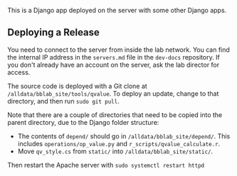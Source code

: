 This is a Django app deployed on the server with some other Django apps.

## Deploying a Release
You need to connect to the server from inside the lab network. You can find the
internal IP address in the `servers.md` file in the `dev-docs` repository. If
you don't already have an account on the server, ask the lab director for
access.

The source code is deployed with a Git clone at
`/alldata/bblab_site/tools/qvalue`. To deploy an update, change to that
directory, and then run `sudo git pull`. 

Note that there are a couple of
directories that need to be copied into the parent directory, due to the 
Django folder structure:

- The contents of `depend/` should go in `/alldata/bblab_site/depend/`. 
This includes `operations/op_value.py` and `r_scripts/qvalue_calculate.r`.
- Move `qv_style.cs` from `static/` into `/alldata/bblab_site/static/`.

Then restart the Apache server with
`sudo systemctl restart httpd`
